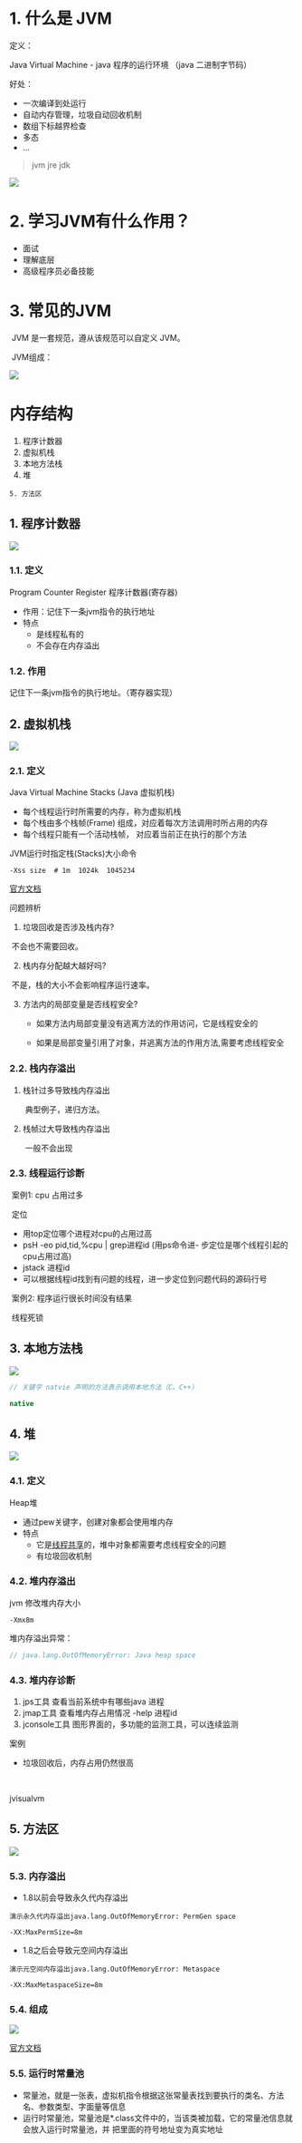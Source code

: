 # 1. 什么是 JVM

定义：

Java Virtual Machine  -  java 程序的运行环境 （java  二进制字节码）

好处：

*   一次编译到处运行
*   自动内存管理，垃圾自动回收机制
*   数组下标越界检查
*   多态
*   ...

>   jvm jre jdk 

<img src="./img/jvm-jre-jdk.png">

# 2. 学习JVM有什么作用？

*   面试
*   理解底层
*   高级程序员必备技能

# 3. 常见的JVM

​	JVM 是一套规范，遵从该规范可以自定义 JVM。

​	JVM组成：

<img src="./img/jvm组成.png">



# 内存结构

1.   程序计数器
2.   虚拟机栈
3.   本地方法栈
4.   堆

	5. 方法区



## 1. 程序计数器

<img src="./img/Register.png"> 

### 1.1. 定义

Program Counter Register 程序计数器(寄存器)

*   作用：记住下一条jvm指令的执行地址
*   特点
    *   是线程私有的
    *   不会存在内存溢出

### 1.2. 作用

记住下一条jvm指令的执行地址。（寄存器实现）



## 2. 虚拟机栈

<img src="./img/JVM-Stacks.png">

### 2.1. 定义

Java Virtual Machine Stacks (Java 虚拟机栈)

*   每个线程运行时所需要的内存，称为虚拟机栈
*   每个栈由多个栈帧(Frame) 组成，对应着每次方法调用时所占用的内存
*   每个线程只能有一个活动栈帧， 对应着当前正在执行的那个方法



JVM运行时指定栈(Stacks)大小命令

```shell
-Xss size  # 1m  1024k  1045234
```

[官方文档](https://docs.oracle.com/en/java/javase/11/tools/java.html)



问题辨析

1.   垃圾回收是否涉及栈内存? 

​			不会也不需要回收。

2.   栈内存分配越大越好吗?

​			不是，栈的大小不会影响程序运行速率。

3.   方法内的局部变量是否线程安全?

     *   如果方法内局部变量没有逃离方法的作用访问，它是线程安全的

     *   如果是局部变量引用了对象，并逃离方法的作用方法,需要考虑线程安全



### 2.2. 栈内存溢出

1.   栈针过多导致栈内存溢出

     ​	典型例子，递归方法。

2.   栈帧过大导致栈内存溢出

     ​	一般不会出现

### 2.3. 线程运行诊断

​	案例1:  cpu 占用过多

​		定位

*   用top定位哪个进程对cpu的占用过高
*   psH -eo pid,tid,%cpu | grep进程id (用ps命令进- 步定位是哪个线程引起的cpu占用过高)
*   jstack 进程id
*   可以根据线程id找到有问题的线程，进一步定位到问题代码的源码行号



​	案例2:  程序运行很长时间没有结果

​		线程死锁



##  3. 本地方法栈

<img src="./img/native-method-stacks.png">

```java
// 关键字 natvie 声明的方法表示调用本地方法（C、C++）

native
```





## 4. 堆

<img src="./img/heap.png">

### 4.1. 定义

Heap堆

*   通过pew关键字，创建对象都会使用堆内存
*   特点
    *   它是<u>线程共享</u>的，堆中对象都需要考虑线程安全的问题
    *   有垃圾回收机制

### 4.2. 堆内存溢出

jvm 修改堆内存大小

```jvm
-Xmx8m
```



堆内存溢出异常：

```java
// java.lang.OutOfMemoryError: Java heap space
```



### 4.3. 堆内存诊断

1. jps工具
  查看当前系统中有哪些java 进程
2. jmap工具
  查看堆内存占用情况     -help  进程id
3. jconsole工具
  图形界面的，多功能的监测工具，可以连续监测





案例

*   垃圾回收后，内存占用仍然很高

​	

jvisualvm



## 5. 方法区

<img src="./img/method-area.png">

### 5.3. 内存溢出

*   1.8以前会导致永久代内存溢出

```jvm
演示永久代内存溢出java.lang.OutOfMemoryError: PermGen space

-XX:MaxPermSize=8m
```

*   1.8之后会导致元空间内存溢出

```jvm
演示元空间内存溢出java.lang.OutOfMemoryError: Metaspace

-XX:MaxMetaspaceSize=8m
```

### 5.4. 组成

<img src="./img/Stringtable.png">

[官方文档](https://docs.oracle.com/en/java/javase/11/tools/java.html)

### 5.5. 运行时常量池

*   常量池，就是一张表，虚拟机指令根据这张常量表找到要执行的类名、方法名、参数类型、字面量等信息
*   运行时常量池，常量池是*.class文件中的，当该类被加载，它的常量池信息就会放入运行时常量池，并
    把里面的符号地址变为真实地址

